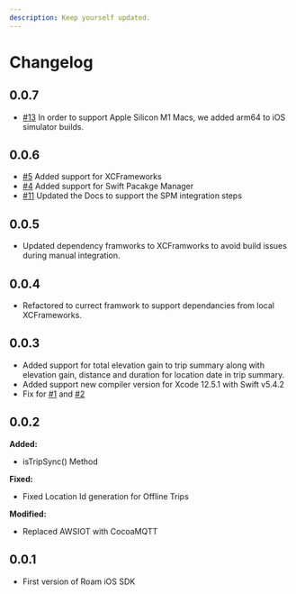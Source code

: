 ```yaml
---
description: Keep yourself updated.
---
```


# Changelog

## 0.0.7 <a id="[hardBreak]v3.0.1---(October-30,-2020)"></a>

* [\#13](https://github.com/roam-ai/roam-ios/issues/13) In order to support Apple Silicon M1 Macs, we added arm64 to iOS simulator builds.

## 0.0.6 <a id="[hardBreak]v3.0.1---(October-30,-2020)"></a>

* [\#5](https://github.com/roam-ai/roam-ios/issues/5) Added support for XCFrameworks
* [\#4](https://github.com/roam-ai/roam-ios/issues/4) Added support for Swift Pacakge Manager
* [\#11](https://github.com/roam-ai/roam-ios/issues/11) Updated the Docs to support the SPM integration steps

## 0.0.5 <a id="[hardBreak]v3.0.1---(October-30,-2020)"></a>

* Updated dependency framworks to XCFramworks to avoid build issues during manual integration.

## 0.0.4 <a id="[hardBreak]v3.0.1---(October-30,-2020)"></a>

* Refactored to currect framwork to support dependancies from local XCFrameworks.

## 0.0.3 <a id="[hardBreak]v3.0.1---(October-30,-2020)"></a>

* Added support for total elevation gain to trip summary along with elevation gain, distance and duration for location date in trip summary.
* Added support new compiler version for Xcode 12.5.1 with Swift v5.4.2
* Fix for [\#1](https://github.com/roam-ai/roam-ios/issues/1) and [\#2](https://github.com/roam-ai/roam-ios/issues/2)

## 0.0.2 <a id="[hardBreak]v3.0.1---(October-30,-2020)"></a>

**Added:**

* isTripSync\(\) Method

**Fixed:**

* Fixed Location Id generation for Offline Trips

**Modified:**

* Replaced AWSIOT with CocoaMQTT

## 0.0.1

* First version of Roam iOS SDK

